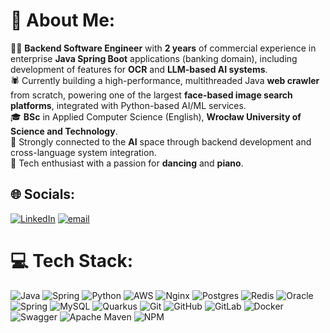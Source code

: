 # 💫 About Me:
👨‍💻 **Backend Software Engineer** with **2 years** of commercial experience in enterprise **Java Spring Boot** applications (banking domain), including development of features for **OCR** and **LLM-based AI systems**.<br>🕷️ Currently building a high-performance, multithreaded Java **web crawler** from scratch, powering one of the largest **face-based image search platforms**, integrated with Python-based AI/ML services.<br>🎓 **BSc** in Applied Computer Science (English), **Wrocław University of Science and Technology**.<br>🧠 Strongly connected to the **AI** space through backend development and cross-language system integration.<br>🎹 Tech enthusiast with a passion for **dancing** and **piano**.



## 🌐 Socials:
[![LinkedIn](https://img.shields.io/badge/LinkedIn-%230077B5.svg?logo=linkedin&logoColor=white)](https://linkedin.com/in/https://www.linkedin.com/in/filipszydlak/) [![email](https://img.shields.io/badge/Email-D14836?logo=gmail&logoColor=white)](mailto:szydlakf@gmail.com) 

# 💻 Tech Stack:
![Java](https://img.shields.io/badge/java-%23ED8B00.svg?style=for-the-badge&logo=openjdk&logoColor=white) ![Spring](https://img.shields.io/badge/spring-%236DB33F.svg?style=for-the-badge&logo=spring&logoColor=white) ![Python](https://img.shields.io/badge/python-3670A0?style=for-the-badge&logo=python&logoColor=ffdd54) ![AWS](https://img.shields.io/badge/AWS-%23FF9900.svg?style=for-the-badge&logo=amazon-aws&logoColor=white) ![Nginx](https://img.shields.io/badge/nginx-%23009639.svg?style=for-the-badge&logo=nginx&logoColor=white) ![Postgres](https://img.shields.io/badge/postgres-%23316192.svg?style=for-the-badge&logo=postgresql&logoColor=white) ![Redis](https://img.shields.io/badge/redis-%23DD0031.svg?style=for-the-badge&logo=redis&logoColor=white) ![Oracle](https://img.shields.io/badge/Oracle-F80000?style=for-the-badge&logo=oracle&logoColor=white) ![Spring](https://img.shields.io/badge/spring-%236DB33F.svg?style=for-the-badge&logo=spring&logoColor=white) ![MySQL](https://img.shields.io/badge/mysql-4479A1.svg?style=for-the-badge&logo=mysql&logoColor=white) ![Quarkus](https://img.shields.io/badge/quarkus-%234794EB.svg?style=for-the-badge&logo=quarkus&logoColor=white) ![Git](https://img.shields.io/badge/git-%23F05033.svg?style=for-the-badge&logo=git&logoColor=white) ![GitHub](https://img.shields.io/badge/github-%23121011.svg?style=for-the-badge&logo=github&logoColor=white) ![GitLab](https://img.shields.io/badge/gitlab-%23181717.svg?style=for-the-badge&logo=gitlab&logoColor=white) ![Docker](https://img.shields.io/badge/docker-%230db7ed.svg?style=for-the-badge&logo=docker&logoColor=white) ![Swagger](https://img.shields.io/badge/-Swagger-%23Clojure?style=for-the-badge&logo=swagger&logoColor=white) ![Apache Maven](https://img.shields.io/badge/Apache%20Maven-C71A36?style=for-the-badge&logo=Apache%20Maven&logoColor=white)  ![NPM](https://img.shields.io/badge/NPM-%23CB3837.svg?style=for-the-badge&logo=npm&logoColor=white)

<!-- # 📊 GitHub Stats:
![](https://github-readme-stats.vercel.app/api?username=filipszydlak&theme=dark&hide_border=false&include_all_commits=false&count_private=false)<br/>
![](https://nirzak-streak-stats.vercel.app/?user=filipszydlak&theme=dark&hide_border=false)<br/>
![](https://github-readme-stats.vercel.app/api/top-langs/?username=filipszydlak&theme=dark&hide_border=false&include_all_commits=false&count_private=false&layout=compact)

### 🔝 Top Contributed Repo
![](https://github-contributor-stats.vercel.app/api?username=filipszydlak&limit=5&theme=dark&combine_all_yearly_contributions=true)

---
[![](https://visitcount.itsvg.in/api?id=filipszydlak&icon=0&color=0)](https://visitcount.itsvg.in) -->

<!-- Proudly created with GPRM ( https://gprm.itsvg.in ) -->
